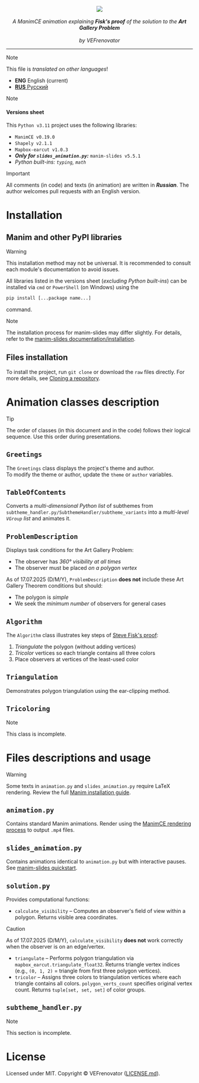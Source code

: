 <p align="center">
  <img src=https://github.com/VEFrenovator/Art-Gallery-Theorem--manim/blob/main/ArtGalleyTheoremLogo_ManimCE_v0.19.0.png>
  <br />
  <br />
  <i>A ManimCE animation explaining <b>Fisk's proof</b> of the solution to the <b>Art Gallery Problem</b></i>
  <br />
  <br />
  <i>by VEFrenovator</i>
</p>

---

> [!NOTE]
> This file is *translated on other languages*!
> - **ENG** English (current)
> - [**RUS** Русский](https://github.com/VEFrenovator/Art-Gallery-Problem--manim/blob/main/README-ru.md)

> [!NOTE]
> #### Versions sheet
> This `Python v3.11` project uses the following libraries:
> - `ManimCE v0.19.0`
> - `Shapely v2.1.1`
> - `Mapbox-earcut v1.0.3`
> - ***Only for `slides_animation.py`:*** `manim-slides v5.5.1`
> - *Python built-ins: `typing`, `math`*

> [!IMPORTANT]
> All comments (in code) and texts (in animation) are written in ***Russian***. The author welcomes pull requests with an English version.

# Installation
## Manim and other PyPI libraries
> [!WARNING]
> This installation method may not be universal. It is recommended to consult each module's documentation to avoid issues.

All libraries listed in the versions sheet (*excluding Python built-ins*) can be installed via `cmd` or `PowerShell` (on Windows) using the 
```cmd
pip install [...package name...]
```
command.

> [!NOTE]
> The installation process for manim-slides may differ slightly. For details, refer to the [manim-slides documentation/installation](https://manim-slides.eertmans.be/latest/installation.html#installation).

## Files installation
To install the project, run `git clone` or download the `raw` files directly. For more details, see [Cloning a repository](https://docs.github.com/en/repositories/creating-and-managing-repositories/cloning-a-repository).

# Animation classes description
> [!TIP]
> The order of classes (in this document and in the code) follows their logical sequence. Use this order during presentations.

## `Greetings`
The `Greetings` class displays the project's theme and author.  
To modify the theme or author, update the `theme` or `author` variables.

## `TableOfContents`
Converts a *multi-dimensional Python list* of subthemes from `subtheme_handler.py/SubthemeHandler/subtheme_variants` into a *multi-level `VGroup` list* and animates it.

## `ProblemDescription`
Displays task conditions for the Art Gallery Problem:
- The observer has *360° visibility at all times*
- The observer must be placed *on a polygon vertex*

As of 17.07.2025 (D/M/Y), `ProblemDescription` **does not** include these Art Gallery Theorem conditions but should:
- The polygon is *simple*
- We seek the *minimum number* of observers for general cases

## `Algorithm`
The `Algorithm` class illustrates key steps of [Steve Fisk's proof](https://en.wikipedia.org/wiki/Art_gallery_problem):
1. *Triangulate* the polygon (without adding vertices)
2. *Tricolor* vertices so each triangle contains all three colors
3. Place observers at vertices of the least-used color

## `Triangulation`
Demonstrates polygon triangulation using the ear-clipping method.

## `Tricoloring`
> [!NOTE]
> This class is incomplete.

# Files descriptions and usage

> [!WARNING]
> Some texts in `animation.py` and `slides_animation.py` require LaTeX rendering. Review the full [Manim installation guide](https://docs.manim.community/en/stable/installation.html).

## `animation.py`
Contains standard Manim animations. Render using the [ManimCE rendering process](https://github.com/ManimCommunity/manim?tab=readme-ov-file#usage) to output `.mp4` files.

## `slides_animation.py`
Contains animations identical to `animation.py` but with interactive pauses. See [manim-slides quickstart](https://manim-slides.eertmans.be/latest/quickstart.html).

## `solution.py`
Provides computational functions:
- `calculate_visibility` – Computes an observer's field of view within a polygon. Returns visible area coordinates.

> [!CAUTION]
> As of 17.07.2025 (D/M/Y), `calculate_visibility` **does not** work correctly when the observer is on an edge/vertex.

- `triangulate` – Performs polygon triangulation via `mapbox_earcut.triangulate_float32`. Returns triangle vertex indices (e.g., `(0, 1, 2)` = triangle from first three polygon vertices).
- `tricolor` – Assigns three colors to triangulation vertices where each triangle contains all colors. `polygon_verts_count` specifies original vertex count. Returns `tuple[set, set, set]` of color groups.

## `subtheme_handler.py`
> [!NOTE]
> This section is incomplete.

# License
Licensed under MIT. Copyright © VEFrenovator ([LICENSE.md](https://github.com/VEFrenovator/Art-Gallery-Theorem--manim/blob/main/LICENSE.md)).
